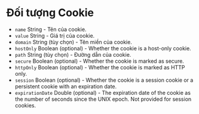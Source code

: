 # Đối tượng Cookie

* `name` String - Tên của cookie.
* `value` String - Giá trị của cookie.
* `domain` String (tùy chọn) - Tên miền của cookie.
* `hostOnly` Boolean (optional) - Whether the cookie is a host-only cookie.
* `path` String (tùy chọn) - Đường dẫn của cookie.
* `secure` Boolean (optional) - Whether the cookie is marked as secure.
* `httpOnly` Boolean (optional) - Whether the cookie is marked as HTTP only.
* `session` Boolean (optional) - Whether the cookie is a session cookie or a persistent cookie with an expiration date.
* `expirationDate` Double (optional) - The expiration date of the cookie as the number of seconds since the UNIX epoch. Not provided for session cookies.